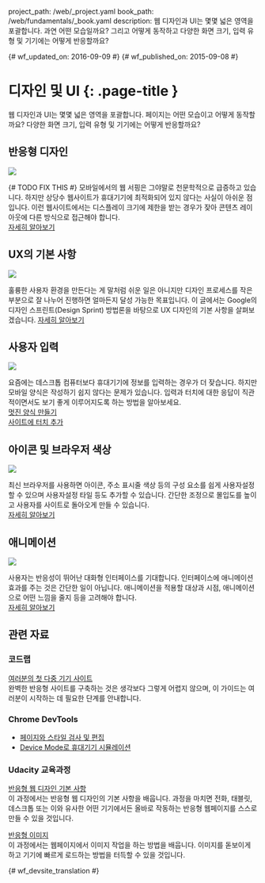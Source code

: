 project_path: /web/_project.yaml
book_path: /web/fundamentals/_book.yaml
description: 웹 디자인과 UI는 몇몇 넓은 영역을 포괄합니다. 과연 어떤 모습일까요? 그리고 어떻게 동작하고 다양한 화면 크기, 입력 유형 및 기기에는 어떻게 반응할까요?

{# wf_updated_on: 2016-09-09 #}
{# wf_published_on: 2015-09-08 #}

# 디자인 및 UI {: .page-title }

웹 디자인과 UI는 몇몇 넓은 영역을 포괄합니다. 페이지는 어떤 모습이고
어떻게 동작할까요? 다양한 화면 크기, 입력 유형 및 기기에는
어떻게 반응할까요?

<div class="attempt-left">
  <h2>반응형 디자인</h2>
  <img src="/web/images/md-icons/devices-short.png">
  <p>{# TODO FIX THIS #}
    모바일에서의 웹 서핑은 그야말로 천문학적으로 급증하고 있습니다. 하지만 상당수 웹사이트가
    휴대기기에 최적화되어 있지 않다는 사실이 아쉬운 점입니다. 이런 웹사이트에서는
    디스플레이 크기에 제한을 받는 경우가 잦아 콘텐츠 레이아웃에 다른 방식으로 접근해야 합니다.<br>
    <a href="responsive/">자세히 알아보기</a>
  </p>
</div>

<div class="attempt-right">
  <h2>UX의 기본 사항</h2>
  <a href="ux-basics/">
    <img src="/web/images/md-icons/assignment-short.png">
  </a>
  <p>
    훌륭한 사용자 환경을 만든다는 게 말처럼 쉬운 일은 아니지만
    디자인 프로세스를 작은 부분으로 잘 나누어 진행하면 얼마든지 달성 가능한 목표입니다. 이 글에서는 Google의 디자인 스프린트(Design Sprint)
    방법론을 바탕으로 UX 디자인의 기본 사항을 살펴보겠습니다.
    <a href="ux-basics/">자세히 알아보기</a>
  </p>
</div>

<div class="attempt-left">
  <h2>사용자 입력</h2>
  <a href="input/forms/">
    <img src="/web/images/md-icons/touch-short.png">
  </a>
  <p>
    요즘에는 데스크톱 컴퓨터보다 휴대기기에 정보를 입력하는 경우가 더 잦습니다.
    하지만 모바일 양식은 작성하기 쉽지 않다는 문제가 있습니다. 입력과 터치에 대한 응답이
    직관적이면서도 보기 좋게 이루어지도록 하는 방법을 알아보세요.<br>
    <a href="input/forms/">멋진 양식 만들기</a><br>
    <a href="input/touch/">사이트에 터치 추가</a>
  </p>
</div>



<div class="attempt-right">
  <h2>아이콘 및 브라우저 색상</h2>
  <a href="/web/fundamentals/design-and-ui/browser-customization/">
    <img src="/web/images/md-icons/image-short.png">
  </a>
  <p>
    최신 브라우저를 사용하면 아이콘, 주소 표시줄 색상 등의 구성 요소를
    쉽게 사용자설정할 수 있으며 사용자설정 타일 등도 추가할 수 있습니다. 간단한 조정으로
    몰입도를 높이고 사용자를 사이트로 돌아오게 만들 수 있습니다.<br>
    <a href="browser-customization/">자세히 알아보기</a>
  </p>
</div>
<div style="clear:both;"></div>
<div class="attempt-left">
  <h2>애니메이션</h2>
  <a href="animations/">
    <img src="/web/images/md-icons/movie-short.png">
  </a>
  <p>
    사용자는 반응성이 뛰어난 대화형 인터페이스를 기대합니다. 인터페이스에 애니메이션 효과를
    주는 것은 간단한 일이 아닙니다. 애니메이션을 적용할 대상과 시점, 애니메이션으로
    어떤 느낌을 줄지 등을 고려해야 합니다.<br>
    <a href="animations/">자세히 알아보기</a>
  </p>
</div>

<div style="clear:both;"></div>


## 관련 자료

### 코드랩

[여러분의 첫 다중 기기 사이트](/web/fundamentals/getting-started/your-first-multi-screen-site/) <br>
완벽한 반응형 사이트를 구축하는 것은 생각보다 그렇게 어렵지 않으며, 이 가이드는 여러분이 시작하는 데 필요한 단계를 안내합니다.

### Chrome DevTools

* [페이지와 스타일 검사 및 편집](/web/tools/chrome-devtools/inspect-styles/)
* [Device Mode로 휴대기기 시뮬레이션](/web/tools/chrome-devtools/device-mode/)


### Udacity 교육과정

[반응형 웹 디자인 기본 사항](https://udacity.com/ud893)<br>
이 과정에서는 반응형 웹 디자인의 기본 사항을 배웁니다.
과정을 마치면 전화, 태블릿, 데스크톱 또는 이와 유사한 어떤 기기에서든 올바로 작동하는 반응형 웹페이지를 스스로 만들 수 있을 것입니다.

[반응형 이미지](https://udacity.com/ud882)<br>
이 과정에서는 웹페이지에서 이미지 작업을 하는 방법을 배웁니다.
이미지를 돋보이게 하고 기기에 빠르게 로드하는 방법을 터득할 수 있을 것입니다.

<div style="clear:both;"></div>


{# wf_devsite_translation #}

